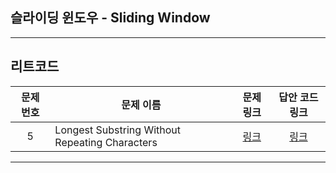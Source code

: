 ## 슬라이딩 윈도우 - Sliding Window
----------
리트코드
----------
| 문제 번호 | 문제 이름 | 문제 링크 | 답안 코드 링크 |
|:-----:|-----------|:--------:|:---:|
|   5   | Longest Substring Without Repeating Characters | [링크](https://leetcode.com/problems/longest-substring-without-repeating-characters/) | [링크](https://github.com/nicky-day/CodingTest/blob/main/src/main/java/org/example/sliding_window/leetcode/001-Longest_Substring_Without_Repeating_Characters.kt) |
----------
